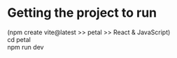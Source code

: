 # Getting the project to run
(npm create vite@latest >> petal >> React & JavaScript)<br />
cd petal <br />
npm run dev